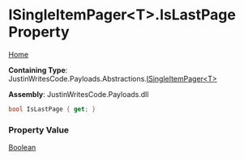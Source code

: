 # ISingleItemPager\<T\>\.IsLastPage Property

[Home](../../../../README.md)

**Containing Type**: JustinWritesCode\.Payloads\.Abstractions\.[ISingleItemPager\<T\>](../README.md)

**Assembly**: JustinWritesCode\.Payloads\.dll

```csharp
bool IsLastPage { get; }
```

### Property Value

[Boolean](https://docs.microsoft.com/en-us/dotnet/api/system.boolean)

